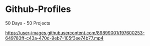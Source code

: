 # Github-Profiles
50 Days - 50 Projects


https://user-images.githubusercontent.com/89899001/197600253-649783ff-c43a-470d-9eb7-105f3ee74b77.mp4

